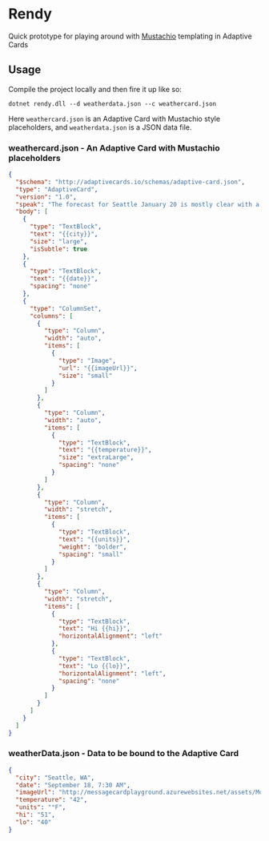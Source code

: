 # Rendy
Quick prototype for playing around with [Mustachio](https://github.com/wildbit/mustachio) templating in Adaptive Cards

## Usage
Compile the project locally and then fire it up like so:

`dotnet rendy.dll --d weatherdata.json --c weathercard.json`

Here `weathercard.json` is an Adaptive Card with Mustachio style placeholders, and `weatherdata.json` is a JSON data file.

### weathercard.json - An Adaptive Card with Mustachio placeholders

```json
{
  "$schema": "http://adaptivecards.io/schemas/adaptive-card.json",
  "type": "AdaptiveCard",
  "version": "1.0",
  "speak": "The forecast for Seattle January 20 is mostly clear with a High of 51 degrees and Low of 40 degrees",
  "body": [
    {
      "type": "TextBlock",
      "text": "{{city}}",
      "size": "large",
      "isSubtle": true
    },
    {
      "type": "TextBlock",
      "text": "{{date}}",
      "spacing": "none"
    },
    {
      "type": "ColumnSet",
      "columns": [
        {
          "type": "Column",
          "width": "auto",
          "items": [
            {
              "type": "Image",
              "url": "{{imageUrl}}",
              "size": "small"
            }
          ]
        },
        {
          "type": "Column",
          "width": "auto",
          "items": [
            {
              "type": "TextBlock",
              "text": "{{temperature}}",
              "size": "extraLarge",
              "spacing": "none"
            }
          ]
        },
        {
          "type": "Column",
          "width": "stretch",
          "items": [
            {
              "type": "TextBlock",
              "text": "{{units}}",
              "weight": "bolder",
              "spacing": "small"
            }
          ]
        },
        {
          "type": "Column",
          "width": "stretch",
          "items": [
            {
              "type": "TextBlock",
              "text": "Hi {{hi}}",
              "horizontalAlignment": "left"
            },
            {
              "type": "TextBlock",
              "text": "Lo {{lo}}",
              "horizontalAlignment": "left",
              "spacing": "none"
            }
          ]
        }
      ]
    }
  ]
}
```

### weatherData.json - Data to be bound to the Adaptive Card
```json
{
  "city": "Seattle, WA",
  "date": "September 18, 7:30 AM",
  "imageUrl": "http://messagecardplayground.azurewebsites.net/assets/Mostly%20Cloudy-Square.png",
  "temperature": "42",
  "units": "°F",
  "hi": "51",
  "lo": "40"
}
```
